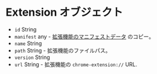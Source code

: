 # Extension オブジェクト

* `id` String
* `manifest` any - [拡張機能のマニフェストデータ](https://developer.chrome.com/extensions/manifest) のコピー。
* `name` String
* `path` String - 拡張機能のファイルパス。
* `version` String
* `url` String - 拡張機能の `chrome-extension://` URL.
